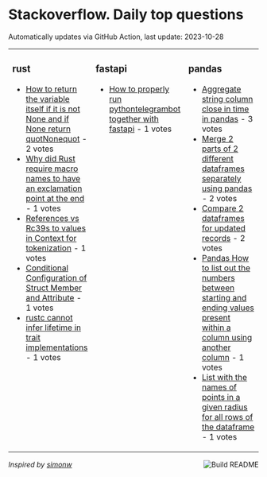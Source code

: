 # Stackoverflow. Daily top questions 

Automatically updates via GitHub Action, last update: <!-- date starts -->2023-10-28<!-- date ends -->


<table><tr><td valign="top" width="33%">

### rust
<!-- rust starts -->
* [How to return the variable itself if it is not None and if None return quotNonequot](https://stackoverflow.com/questions/77379737/how-to-return-the-variable-itself-if-it-is-not-none-and-if-none-return-none) - 2 votes
* [Why did Rust require macro names to have an exclamation point at the end](https://stackoverflow.com/questions/77371551/why-did-rust-require-macro-names-to-have-an-exclamation-point-at-the-end) - 1 votes
* [References vs Rc39s to values in Context for tokenization](https://stackoverflow.com/questions/77378717/references-vs-rcs-to-values-in-context-for-tokenization) - 1 votes
* [Conditional Configuration of Struct Member and Attribute](https://stackoverflow.com/questions/77377420/conditional-configuration-of-struct-member-and-attribute) - 1 votes
* [rustc cannot infer lifetime in trait implementations](https://stackoverflow.com/questions/77376748/rustc-cannot-infer-lifetime-in-trait-implementations) - 1 votes
<!-- rust ends -->
</td><td valign="top" width="34%">


### fastapi
<!-- fastapi starts -->
* [How to properly run pythontelegrambot together with fastapi](https://stackoverflow.com/questions/77376856/how-to-properly-run-python-telegram-bot-together-with-fastapi) - 1 votes
<!-- fastapi ends -->
</td><td valign="top" width="34%">


### pandas
<!-- pandas starts -->
* [Aggregate string column close in time in pandas](https://stackoverflow.com/questions/77379133/aggregate-string-column-close-in-time-in-pandas) - 3 votes
* [Merge 2 parts of 2 different dataframes separately using pandas](https://stackoverflow.com/questions/77376222/merge-2-parts-of-2-different-dataframes-separately-using-pandas) - 2 votes
* [Compare 2 dataframes for updated records](https://stackoverflow.com/questions/77377277/compare-2-dataframes-for-updated-records) - 2 votes
* [Pandas How to list out the numbers between starting and ending values present within a column using another column](https://stackoverflow.com/questions/77380147/pandas-how-to-list-out-the-numbers-between-starting-and-ending-values-present) - 1 votes
* [List with the names of points in a given radius for all rows of the dataframe](https://stackoverflow.com/questions/77373538/list-with-the-names-of-points-in-a-given-radius-for-all-rows-of-the-dataframe) - 1 votes
<!-- pandas ends -->
</td></tr></table>

<a href="https://github.com/hp0404/hp0404/actions"><img src="https://github.com/hp0404/hp0404/workflows/Build%20README/badge.svg" align="right" alt="Build README"></a> <p>*Inspired by  [simonw](https://github.com/simonw/simonw)*</p>
